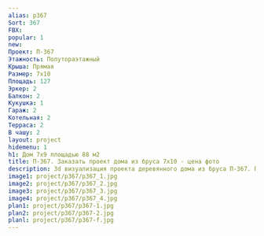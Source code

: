 ```yaml
---
alias: p367
Sort: 367
FBX: 
popular: 1
new: 
Проект: П-367
Этажность: Полутораэтажный
Крыша: Прямая
Размер: 7х10
Площадь: 127
Эркер: 2
Балкон: 2
Кукушка: 1
Гараж: 2
Котельная: 2
Терраса: 2
В чашу: 2
layout: project
hidemenu: 1
h1: Дом 7х9 площадью 88 м2
title: П-367. Заказать проект дома из бруса 7х10 - цена фото
description: 3d визуализация проекта деревянного дома из бруса П-367. Площадь 127 м2, размер 7х10. Вы можете внести любые изменения в проект.
image1: project/p367/p367_1.jpg
image2: project/p367/p367_2.jpg
image3: project/p367/p367_3.jpg
image4: project/p367/p367_4.jpg
plan1: project/p367/p367-1.jpg
plan2: project/p367/p367-2.jpg
planl: project/p367/p367-f.jpg
---
```

